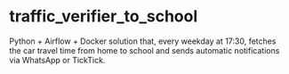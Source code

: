 # traffic_verifier_to_school
Python + Airflow + Docker solution that, every weekday at 17:30, fetches the car travel time from home to school and sends automatic notifications via WhatsApp or TickTick.
